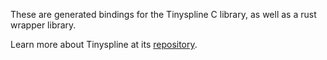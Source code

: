 These are generated bindings for the Tinyspline C library, as well as a rust wrapper library.

Learn more about Tinyspline at its [repository](https://github.com/msteinbeck/tinyspline).